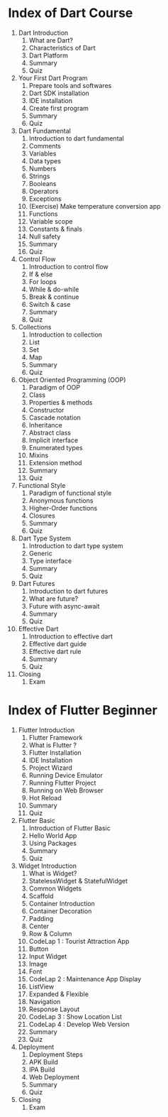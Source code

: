 # Index of Dart Course 

1. Dart Introduction
      01. What are Dart?
      02. Characteristics of Dart
      03. Dart Platform
      04. Summary
      05. Quiz
2. Your First Dart Program
      01. Prepare tools and softwares
      02. Dart SDK installation
      03. IDE installation
      04. Create first program
      05. Summary
      06. Quiz
3. Dart Fundamental
      01. Introduction to dart fundamental
      02. Comments
      03. Variables
      04. Data types
      05. Numbers
      06. Strings
      07. Booleans
      08. Operators
      09. Exceptions
      10. (Exercise) Make temperature conversion app
      11. Functions
      12. Variable scope
      13. Constants & finals
      14. Null safety
      15. Summary
      16. Quiz
4. Control Flow
      01. Introduction to control flow
      02. If & else
      03. For loops
      04. While & do-while
      05. Break & continue
      06. Switch & case
      07. Summary
      08. Quiz
5. Collections
      01. Introduction to collection
      02. List
      03. Set
      04. Map
      05. Summary
      06. Quiz
6. Object Oriented Programming (OOP)
      01. Paradigm of OOP
      02. Class
      03. Properties & methods
      04. Constructor
      05. Cascade notation
      06. Inheritance
      07. Abstract class
      08. Implicit interface
      09. Enumerated types
      10. Mixins
      11. Extension method
      12. Summary
      13. Quiz
7. Functional Style
      01. Paradigm of functional style
      02. Anonymous functions
      03. Higher-Order functions
      04. Closures
      05. Summary
      06. Quiz
8. Dart Type System
      01. Introduction to dart type system
      02. Generic
      03. Type interface
      04. Summary
      05. Quiz
9. Dart Futures
      01. Introduction to dart futures
      02. What are future?
      03. Future with async-await
      04. Summary
      05. Quiz
10. Effective Dart
      01. Introduction to effective dart
      02. Effective dart guide
      03. Effective dart rule
      04. Summary
      05. Quiz
11. Closing
      01. Exam


# Index of Flutter Beginner

1. Flutter Introduction
      01. Flutter Framework
      02. What is Flutter ?
      03. Flutter Installation
      04. IDE Installation
      05. Project Wizard
      06. Running Device Emulator
      07. Running Flutter Project
      08. Running on Web Browser
      09. Hot Reload
      10. Summary
      11. Quiz
2. Flutter Basic
      01. Introduction of Flutter Basic
      02. Hello World App
      03. Using Packages
      04. Summary
      05. Quiz
3. Widget Introduction
      01. What is Widget?
      02. StatelessWidget & StatefulWidget
      03. Common Widgets
      04. Scaffold
      05. Container Introduction
      06. Container Decoration
      07. Padding
      08. Center
      09. Row & Column
      10. CodeLap 1 : Tourist Attraction App
      11. Button
      12. Input Widget
      13. Image
      14. Font
      15. CodeLap 2 : Maintenance App Display
      16. ListView
      17. Expanded & Flexible
      18. Navigation
      19. Response Layout
      20. CodeLap 3 : Show Location List
      21. CodeLap 4 : Develop Web Version
      22. Summary
      23. Quiz
4. Deployment
      01. Deployment Steps
      02. APK Build
      03. IPA Build
      04. Web Deployment
      05. Summary
      06. Quiz
5. Closing
      01. Exam